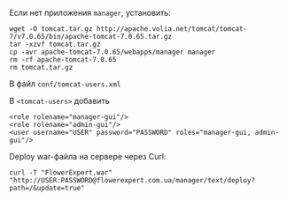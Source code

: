 Если нет приложения `manager`, установить:

    wget -O tomcat.tar.gz http://apache.volia.net/tomcat/tomcat-7/v7.0.65/bin/apache-tomcat-7.0.65.tar.gz
    tar -xzvf tomcat.tar.gz
    cp -avr apache-tomcat-7.0.65/webapps/manager manager
    rm -rf apache-tomcat-7.0.65
    rm tomcat.tar.gz

В файл `conf/tomcat-users.xml`

В `<tomcat-users>` добавить

    <role rolename="manager-gui"/>
    <role rolename="admin-gui"/>
    <user username="USER" password="PASSWORD" roles="manager-gui, admin-gui"/>

Deploy war-файла на сервере через Curl:

    curl -T "FlowerExpert.war" "http://USER:PASSWORD@flowerexpert.com.ua/manager/text/deploy?path=/&update=true"